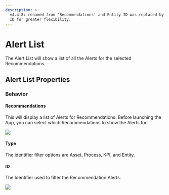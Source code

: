 ```yaml
---
description: >-
  v4.4.8: renamed from 'Recommendations' and Entity ID was replaced by Type and
  ID for greater flexibility.
---
```


# Alert List

The Alert List will show a list of all the Alerts for the selected Recommendations.

## Alert List Properties

### Behavior

#### Recommendations

This will display a list of Alerts for Recommendations. Before launching the App, you can select which Recommendations to show the Alerts for. &#x20;

![](<../../.gitbook/assets/image (400).png>)

#### Type

The identifier filter options are Asset, Process, KPI, and Entity.

#### ID

The Identifier used to filter the Recommendation Alerts.&#x20;

![](<../../.gitbook/assets/image (1406).png>)
